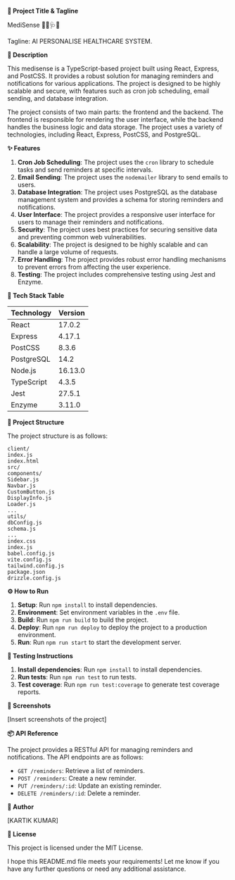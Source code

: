 **🚀 Project Title & Tagline**

MediSense 🧑‍⚕️🩺💊

Tagline: AI PERSONALISE HEALTHCARE SYSTEM.

**📖 Description**

This medisense is a TypeScript-based project built using React, Express, and PostCSS. It provides a robust solution for managing reminders and notifications for various applications. The project is designed to be highly scalable and secure, with features such as cron job scheduling, email sending, and database integration.

The project consists of two main parts: the frontend and the backend. The frontend is responsible for rendering the user interface, while the backend handles the business logic and data storage. The project uses a variety of technologies, including React, Express, PostCSS, and PostgreSQL.

**✨ Features**

1. **Cron Job Scheduling**: The project uses the `cron` library to schedule tasks and send reminders at specific intervals.
2. **Email Sending**: The project uses the `nodemailer` library to send emails to users.
3. **Database Integration**: The project uses PostgreSQL as the database management system and provides a schema for storing reminders and notifications.
4. **User Interface**: The project provides a responsive user interface for users to manage their reminders and notifications.
5. **Security**: The project uses best practices for securing sensitive data and preventing common web vulnerabilities.
6. **Scalability**: The project is designed to be highly scalable and can handle a large volume of requests.
7. **Error Handling**: The project provides robust error handling mechanisms to prevent errors from affecting the user experience.
8. **Testing**: The project includes comprehensive testing using Jest and Enzyme.

**🧰 Tech Stack Table**

| Technology | Version |
| --- | --- |
| React | 17.0.2 |
| Express | 4.17.1 |
| PostCSS | 8.3.6 |
| PostgreSQL | 14.2 |
| Node.js | 16.13.0 |
| TypeScript | 4.3.5 |
| Jest | 27.5.1 |
| Enzyme | 3.11.0 |

**📁 Project Structure**

The project structure is as follows:
```
client/
index.js
index.html
src/
components/
Sidebar.js
Navbar.js
CustomButton.js
DisplayInfo.js
Loader.js
...
utils/
dbConfig.js
schema.js
...
index.css
index.js
babel.config.js
vite.config.js
tailwind.config.js
package.json
drizzle.config.js
```

**⚙️ How to Run**

1. **Setup**: Run `npm install` to install dependencies.
2. **Environment**: Set environment variables in the `.env` file.
3. **Build**: Run `npm run build` to build the project.
4. **Deploy**: Run `npm run deploy` to deploy the project to a production environment.
5. **Run**: Run `npm run start` to start the development server.

**🧪 Testing Instructions**

1. **Install dependencies**: Run `npm install` to install dependencies.
2. **Run tests**: Run `npm run test` to run tests.
3. **Test coverage**: Run `npm run test:coverage` to generate test coverage reports.

**📸 Screenshots**

[Insert screenshots of the project]

**📦 API Reference**

The project provides a RESTful API for managing reminders and notifications. The API endpoints are as follows:

* `GET /reminders`: Retrieve a list of reminders.
* `POST /reminders`: Create a new reminder.
* `PUT /reminders/:id`: Update an existing reminder.
* `DELETE /reminders/:id`: Delete a reminder.

**👤 Author**

[KARTIK KUMAR]

**📝 License**

This project is licensed under the MIT License.

I hope this README.md file meets your requirements! Let me know if you have any further questions or need any additional assistance.
